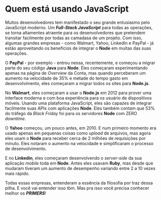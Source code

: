 # Quem está usando JavaScript

Muitos desenvolvedores tem manifestado o seu grande entusiasmo pelo JavaScript moderno. Um _**Full-Stack JavaScript**_ para todas as operações, se torna altamentes atraente para os desenvolvedores que pretendem transitar facilmente por todas as camadasa de um projeto. Com isso, algumas grandes empresas - como Walmart, Yahoo, LinkedIn e PayPal - já estão aproveitando os benefícios de integrar o **Node** em muitas das suas operações.

O **PayPal** - por exemplo - entrou nessa, recentemente, e começou a migrar parte do seu código **Java** para **Node**. Eles começaram experimentando apenas na página de _Overview_ da Conta, mas quando perceberam um aumento na velocidade de 35% e metade do tempo gasto em desenvolvimento, eles começaram a migrar todos os sites para **Node.js**.

No **Walmart**, eles começaram a usar o **Node.js** em 2012 para prover uma interface moderna e com boa experiência para os usuário de dispositivos móveis. Usando uma plataforma JavaScript, eles são capazes de integrar facilmente suas APIs com aplicações **Node**. Eles também contam que 53% do tráfego da _Black Friday_ foi para os servidores **Node** com ZERO _downtime_.

O **Yahoo** começou, um pouco antes, em 2010. E num primeiro momento era usado apenas em pequenas coisas como _upload_ de arquivos, mas agora eles usam o **Node** para receber cerca de 2 milhões de requisições por minuto. Eles notaram o aumento na velocidade e simplificaram o processo de desenvolvimento.

E no **Linkedin**, eles começaram desenvolvendo o _server-side_ da sua aplicação _mobile_ toda em **Node**. Antes eles usavam **Ruby**, mas desde que mudaram tiveram um aumento de desempenho variando entre 2 a 10 vezes mais rápido.

Todas essas empresas, entenderam a essência da filosofia por traz dessa pilha. E você vai entender isso tbm. Mas pra isso você precisa conhecer melhor os _**PRIMERS**_!
